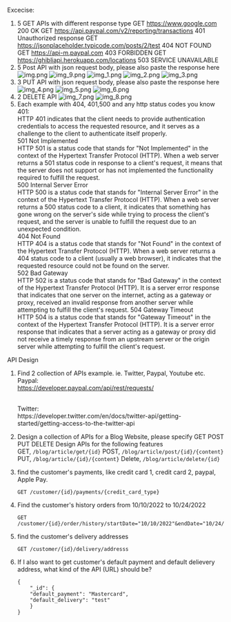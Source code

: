 Excecise:
1. 5 GET APIs with different response type
GET https://www.google.com 200 OK
GET https://api.paypal.com/v2/reporting/transactions 401 Unauthorized response
GET https://jsonplaceholder.typicode.com/posts/2/test 404 NOT FOUND
GET https://api-m.paypal.com 403 FORBIDDEN
GET https://ghibliapi.herokuapp.com/locations 503 SERVICE UNAVAILABLE
2. 5 Post API with json request body, please also paste the response here
![img.png](img.png)
![img_9.png](img_9.png)
![img_1.png](img_1.png)
![img_2.png](img_2.png)
![img_3.png](img_3.png)
3. 3 PUT API with json request body, please also paste the response here
![img_4.png](img_4.png)
![img_5.png](img_5.png)
![img_6.png](img_6.png)
4. 2 DELETE API
![img_7.png](img_7.png)
![img_8.png](img_8.png)
5. Each example with 404, 401,500 and any http status codes you know<br>
401: <br>
HTTP 401 indicates that the client needs to provide authentication credentials to access the requested resource, and it serves as a challenge to the client to authenticate itself properly.<br>
501 Not Implemented<br>
HTTP 501 is a status code that stands for "Not Implemented" in the context of the Hypertext Transfer Protocol (HTTP). When a web server returns a 501 status code in response to a client's request, it means that the server does not support or has not implemented the functionality required to fulfill the request.<br>
500 Internal Server Error<br>
HTTP 500 is a status code that stands for "Internal Server Error" in the context of the Hypertext Transfer Protocol (HTTP). When a web server returns a 500 status code to a client, it indicates that something has gone wrong on the server's side while trying to process the client's request, and the server is unable to fulfill the request due to an unexpected condition.<br>
404 Not Found<br>
HTTP 404 is a status code that stands for "Not Found" in the context of the Hypertext Transfer Protocol (HTTP). When a web server returns a 404 status code to a client (usually a web browser), it indicates that the requested resource could not be found on the server.<br>
502 Bad Gateway<br>
HTTP 502 is a status code that stands for "Bad Gateway" in the context of the Hypertext Transfer Protocol (HTTP). It is a server error response that indicates that one server on the internet, acting as a gateway or proxy, received an invalid response from another server while attempting to fulfill the client's request.
504 Gateway Timeout<br>
HTTP 504 is a status code that stands for "Gateway Timeout" in the context of the Hypertext Transfer Protocol (HTTP). It is a server error response that indicates that a server acting as a gateway or proxy did not receive a timely response from an upstream server or the origin server while attempting to fulfill the client's request.




API Design
1. Find 2 collection of APIs example. ie. Twitter, Paypal, Youtube etc.<br>
   Paypal: <br>
   https://developer.paypal.com/api/rest/requests/
   
   <br>
   Twitter: <br>
   https://developer.twitter.com/en/docs/twitter-api/getting-started/getting-access-to-the-twitter-api<br>


2. Design a collection of APIs for a Blog Website, please specify GET POST PUT DELETE
   Design APIs for the following features<br>
    GET, `/blog/article/get/{id}`
    POST, `/blog/article/post/{id}/{content}`
    PUT, `/blog/article/{id}/{content}`
    Delete, `/blog/article/delete/{id}`

1. find the customer's payments, like credit card 1, credit card 2, paypal, Apple Pay.<br>
   ```
   GET /customer/{id}/payments/{credit_card_type}
   ```

2. Find the customer's history orders from 10/10/2022 to 10/24/2022<br>
    ```
    GET /customer/{id}/order/history/startDate="10/10/2022"&endDate="10/24/2022"
    ```
3. find the customer's delivery addresses<br>
    ```
    GET /customer/{id}/delivery/addresss 
    ```

4. If I also want to get customer's default payment and default delievery address, what kind of the API (URL) should be?<br>
    ```
    {
        "_id": {
        "default_payment": "Mastercard",
        "default_delivery": "test"
        }
    }   
    ```